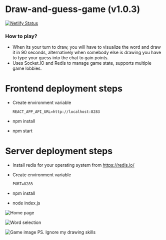 # Draw-and-guess-game (v1.0.3)
[![Netlify Status](https://api.netlify.com/api/v1/badges/5ecedf27-ed37-4b09-ae16-ca07f69495b5/deploy-status)](https://app.netlify.com/sites/serene-jepsen-4741fc/deploys)

### How to play?

* When its your turn to draw, you will have to visualize the word and draw it in 90 seconds, alternatively when somebody else is drawing you have to type     your guess into the chat to gain points.
* Uses Socket.IO and Redis to manage game state, supports multiple game lobbies.

# Frontend deployment steps <br>
* Create environment variable 

      REACT_APP_API_URL=http://localhost:8283 
     
* npm install
* npm start

# Server deployment steps <br>
* Install redis for your operating system from https://redis.io/ <br>
* Create environment variable 

      PORT=8283 
     
* npm install
* node index.js


![Home page](https://i.ibb.co/Fbs52DJ/Screenshot-from-2021-05-16-13-01-20.png)

![Word selection](https://project-bucket-be.s3.ap-south-1.amazonaws.com/Screenshot+from+2021-04-02+03-15-43.png)

![Game image](https://project-bucket-be.s3.ap-south-1.amazonaws.com/Screenshot+from+2021-04-02+03-17-09.png)
PS. Ignore my drawing skills

